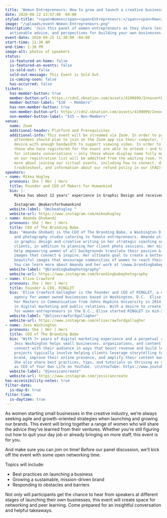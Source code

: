```yaml
---
title: 'Womxn Entrepreneurs: How to grow and launch a creative business'
date: 2020-08-22 13:57:00 -04:00
styled-title: "<span>Womxn</span><span>Entrepreneurs:</span><span>How</span><span>to</span><span>grow</span><span>and</span><span>launch</span><span>a</span><span>creative</span><span>business</span>"
image: "/uploads/event-Womxn-Entrepreneurs.png"
description: 'Join this panel of women entrepreneurs as they share lessons-learned,
  actionable advice, and perspectives for building your own businesses. '
event-date: 2020-09-25 11:30:00 -04:00
start-time: 11:30 AM
end-time: 1:30 PM
image-alt: photos of speakers
status:
  is-featured-on-home: false
  is-featured-on-events: false
  is-sold-out: false
  sold-out-message: This Event is Sold Out.
  is-coming-soon: false
  has-occurred: false
tickets:
  has-member-button: true
  member-button-url: https://cdn2.sbnation.com/assets/4190099/InnocentOddballBeaver.gif
  member-button-label: "$10  — Members"
  has-non-member-button: true
  non-member-button-url: https://cdn2.sbnation.com/assets/4190099/InnocentOddballBeaver.gif
  non-member-button-label: "$15 — Non-Members"
venue:
  name: Zoom
  additional-header: Platform and Prerequisites
  additional-info: This event will be streamed via Zoom. In order to participate fully,
    attendees should plan to join on the Zoom app via their computer, tablet, or mobile
    device with enough bandwidth to support viewing video. In order to ensure only
    those who have registered for the event are able to attend — and to create space
    for intimate conversations — only those whose display name fully matches the name
    on our registration list will be admitted from the waiting room. You can find
    more about joining our virtual events, including how to connect, directions to
    troubleshoot, and information about our refund policy in our [FAQ](/faqs/).
speakers:
- name: Mikea Hugley
  pronouns: She | Her | Hers
  title: Founder and CEO of Makers for Humankind
  bio: |-
    Mikea has about 12 years’ experience in Graphic Design and received her BFA degree in Graphic Design at the Maryland Institute College of Art in 2019. Hugley’s graphic design work has been featured in USA Today, Vanity Fair, Baltimore Times, Washington Informer, Afro Times and the LA times. Hugley has worked on projects for Ford Motor Company, Johns Hopkins and countless other businesses. While also being featured in Bmore Art and Technical.ly Baltimore for her footwear brand. Aside from her entrepreneurial venture, Hugley teaches art and design at Baltimore County Public Schools. Hugley has also been a recipient of numerous awards including: AIGADC World Studio scholarship and most recently winning the top prize $29,750 at MICA Up/start pitch competition for her footwear venture.

    Instagram: @makersforhumankind
  website-label: "@mikeahugley "
  website-url: https://www.instagram.com/mikeahugley
- name: Amanda Ghobandi
  pronouns: She | Her | Hers
  title: CEO of The Branding Babe
  bio: "Amanda Ghobadi is the CEO of The Branding Babe, a Washington D.C. brand strategy
    and photography studio catering to female entrepreneurs. Amanda utilizes her background
    in graphic design and creative writing in her strategic coaching sessions with
    clients, in addition to planning her client photo sessions. Her mission is to
    help empowering women of all backgrounds translate their passion & purpose into
    images that connect & inspire. Her ultimate goal to create a better world through
    beautiful images that encourage communities of women to reach their true potential.
    You can learn more about Amanda and her work at \nwww.brandingbabephotography.com"
  website-label: "@brandingbabephotography"
  website-url: https://www.instagram.com/brandingbabephotography
- name: Elise Crawford
  pronouns: She | Her | Hers
  title: Founder & CEO, RINGLET
  bio: 'Elise Crawford Gallagher is the Founder and CEO of RINGLET, a digital marketing
    agency for women owned businesses based in Washington, D.C.  Elise graduated with
    her Masters in Communication from Johns Hopkins University in 2014 with concentrations
    in digital marketing and public relations. With a desire to create more resources
    for women entrepreneurs in the D.C., Elise started RINGLET in mid-2016. '
  website-label: "@elisecrawfordgallagher"
  website-url: https://www.instagram.com/elisecrawfordgallagher
- name: Jess Washington
  pronouns: She | Her | Hers
  title: CEO of The Branding Babe
  bio: "With 7+ years of digital marketing experience and a perpetual creative itch,
    Jess Washington helps small businesses, organizations, and content creators meaningfully
    connect with their audience in ways that boost revenue and build loyalty.\n\nHer
    projects typically involve helping clients leverage storytelling to build their
    brand, improve their online presence, and amplify their content marketing strategy.
    She also share best practices, tips, and tutorials on thriving as your journey
    as CEO of Your Own Life on YouTube. \n\nYouTube: https://www.youtube.com/c/JessiCanCreate/\n"
  website-label: "@jessicancreate"
  website-url: https://www.instagram.com/jessicancreate
has-accessibility-notes: true
filter-date:
  is-day-8: true
filter-time:
  is-daytime: true
---
```


As women starting small businesses in the creative industry, we’re always seeking agile and growth-oriented strategies when launching and growing our brands. This event will bring together a range of women who will share the advice they’ve learned from their ventures. Whether you’re still figuring out how to quit your day job or already bringing on more staff, this event is for you.

And make sure you can join on time! Before our panel discussion, we’ll kick off the event with some open networking time.

Topics will include:

* Best practices on launching a business
* Growing a sustainable, mission-driven brand
* Responding to obstacles and barriers

Not only will participants get the chance to hear from speakers at different stages of launching their own businesses, this event will create space for networking and peer learning. Come prepared for an insightful conversation and helpful takeaways.
